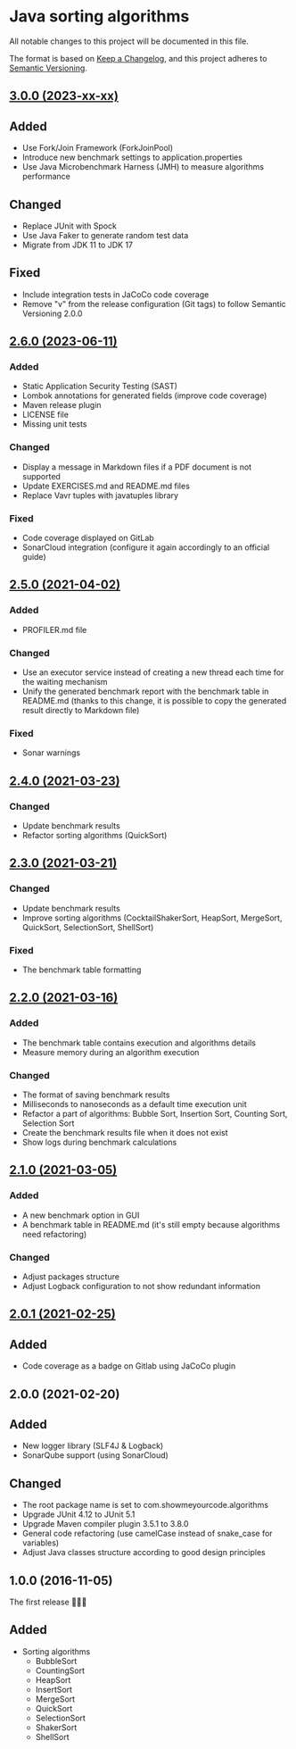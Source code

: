# Java sorting algorithms

All notable changes to this project will be documented in this file.

The format is based on [Keep a Changelog](https://keepachangelog.com/en/1.1.0/), and this project adheres to [Semantic Versioning](https://semver.org/spec/v2.0.0.html).

## [3.0.0 (2023-xx-xx)]()

## Added

- Use Fork/Join Framework (ForkJoinPool)
- Introduce new benchmark settings to application.properties
- Use Java Microbenchmark Harness (JMH) to measure algorithms performance

## Changed

- Replace JUnit with Spock
- Use Java Faker to generate random test data
- Migrate from JDK 11 to JDK 17

## Fixed

- Include integration tests in JaCoCo code coverage
- Remove "v" from the release configuration (Git tags) to follow Semantic Versioning 2.0.0

## [2.6.0 (2023-06-11)](https://gitlab.com/ShowMeYourCodeYouTube/java-sorting-algorithms/-/compare/java-sorting-2.5.0...java-sorting-2.6.0)

### Added

- Static Application Security Testing (SAST)
- Lombok annotations for generated fields (improve code coverage)
- Maven release plugin
- LICENSE file
- Missing unit tests

### Changed

- Display a message in Markdown files if a PDF document is not supported
- Update EXERCISES.md and README.md files
- Replace Vavr tuples with javatuples library

### Fixed

- Code coverage displayed on GitLab
- SonarCloud integration (configure it again accordingly to an official guide)

## [2.5.0 (2021-04-02)](https://gitlab.com/ShowMeYourCodeYouTube/java-sorting-algorithms/-/compare/java-sorting-2.4.0...java-sorting-2.5.0)

### Added

- PROFILER.md file

### Changed

- Use an executor service instead of creating a new thread each time for the waiting mechanism
- Unify the generated benchmark report with the benchmark table in README.md (thanks to this change, it is possible to copy the generated result directly to Markdown file)

### Fixed

- Sonar warnings

## [2.4.0 (2021-03-23)](https://gitlab.com/ShowMeYourCodeYouTube/java-sorting-algorithms/-/compare/java-sorting-2.3.0...java-sorting-2.4.0)

### Changed

- Update benchmark results
- Refactor sorting algorithms (QuickSort)

## [2.3.0 (2021-03-21)](https://gitlab.com/ShowMeYourCodeYouTube/java-sorting-algorithms/-/compare/java-sorting-2.2.0...java-sorting-2.3.0)

### Changed

- Update benchmark results
- Improve sorting algorithms (CocktailShakerSort, HeapSort, MergeSort, QuickSort, SelectionSort, ShellSort)

### Fixed

- The benchmark table formatting

## [2.2.0 (2021-03-16)](https://gitlab.com/ShowMeYourCodeYouTube/java-sorting-algorithms/-/compare/java-sorting-2.1.0...java-sorting-2.2.0)

### Added

- The benchmark table contains execution and algorithms details
- Measure memory during an algorithm execution

### Changed

- The format of saving benchmark results
- Milliseconds to nanoseconds as a default time execution unit
- Refactor a part of algorithms: Bubble Sort, Insertion Sort, Counting Sort, Selection Sort
- Create the benchmark results file when it does not exist
- Show logs during benchmark calculations

## [2.1.0 (2021-03-05)](https://gitlab.com/ShowMeYourCodeYouTube/java-sorting-algorithms/-/compare/java-sorting-2.0.1...java-sorting-2.1.0)

### Added

- A new benchmark option in GUI
- A benchmark table in README.md (it's still empty because algorithms need refactoring)

### Changed

- Adjust packages structure
- Adjust Logback configuration to not show redundant information

## [2.0.1 (2021-02-25)](https://gitlab.com/ShowMeYourCodeYouTube/java-sorting-algorithms/-/compare/java-sorting-2.0.0...java-sorting-2.0.1)

## Added

- Code coverage as a badge on Gitlab using JaCoCo plugin

## 2.0.0 (2021-02-20)

## Added

- New logger library (SLF4J & Logback)
- SonarQube support (using SonarCloud)

## Changed

- The root package name is set to com.showmeyourcode.algorithms
- Upgrade JUnit 4.12 to JUnit 5.1
- Upgrade Maven compiler plugin 3.5.1 to 3.8.0
- General code refactoring (use camelCase instead of snake_case for variables)
- Adjust Java classes structure according to good design principles

## 1.0.0 (2016-11-05)

The first release 🎉🎉🎉

## Added

- Sorting algorithms
  - BubbleSort
  - CountingSort
  - HeapSort
  - InsertSort
  - MergeSort
  - QuickSort
  - SelectionSort
  - ShakerSort
  - ShellSort
